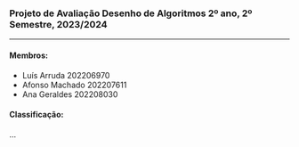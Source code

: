 <h3>Projeto de Avaliação Desenho de Algoritmos 2º ano, 2º Semestre, 2023/2024</h3>

***
<h4>Membros:</h4>
<ul>
    <li>Luís Arruda 202206970 </li>
    <li>Afonso Machado 202207611</li>
    <li>Ana Geraldes 202208030</li>
</ul>


<h4>Classificação:</h4>
...
